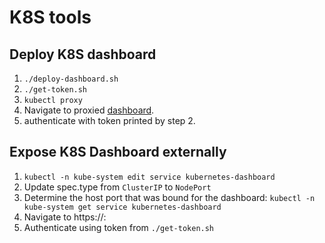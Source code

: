 # K8S tools

## Deploy K8S dashboard

1. `./deploy-dashboard.sh`
2. `./get-token.sh`
3. `kubectl proxy`
4. Navigate to proxied [dashboard](http://localhost:8001/api/v1/namespaces/kube-system/services/https:kubernetes-dashboard:/proxy/).
5. authenticate with token printed by step 2.

## Expose K8S Dashboard externally

1. `kubectl -n kube-system edit service kubernetes-dashboard`
2. Update spec.type from `ClusterIP` to `NodePort`
3. Determine the host port that was bound for the dashboard: `kubectl -n kube-system get service kubernetes-dashboard`
4. Navigate to https://<master-node-ip>:<host-port>
5. Authenticate using token from `./get-token.sh`